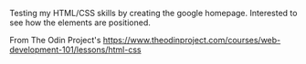Testing my HTML/CSS skills by creating the google homepage.
Interested to see how the elements are positioned.


From The Odin Project's https://www.theodinproject.com/courses/web-development-101/lessons/html-css